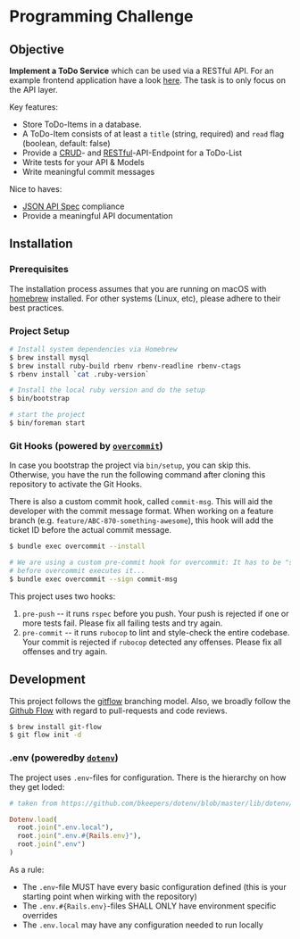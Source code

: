 # Programming Challenge

## Objective

**Implement a ToDo Service** which can be used via a RESTful API. For an example frontend application have
a look [here](http://todomvc.com/examples/react/). The task is to only focus on the API layer.

Key features:
 * Store ToDo-Items in a database.
 * A ToDo-Item consists of at least a `title` (string, required) and `read` flag (boolean, default: false)
 * Provide a [CRUD](https://en.wikipedia.org/wiki/Create,_read,_update_and_delete)- and [RESTful](https://en.wikipedia.org/wiki/Representational_state_transfer)-API-Endpoint for a ToDo-List
 * Write tests for your API & Models
 * Write meaningful commit messages

Nice to haves:
 * [JSON API Spec](http://jsonapi.org/) compliance
 * Provide a meaningful API documentation

## Installation

### Prerequisites

The installation process assumes that you are running on macOS with [homebrew](http://brew.sh/) installed. For other systems (Linux, etc),
please adhere to their best practices.

### Project Setup

```sh
# Install system dependencies via Homebrew
$ brew install mysql
$ brew install ruby-build rbenv rbenv-readline rbenv-ctags
$ rbenv install `cat .ruby-version`

# Install the local ruby version and do the setup
$ bin/bootstrap

# start the project
$ bin/foreman start
```

### Git Hooks (powered by [`overcommit`](https://github.com/brigade/overcommit))

In case you bootstrap the project via `bin/setup`, you can skip this. Otherwise, you have the run the following command after cloning this repository to activate the Git Hooks.

There is also a custom commit hook, called `commit-msg`. This will aid the developer with the commit message format. When working on a feature branch (e.g. `feature/ABC-870-something-awesome`), this hook will add the ticket ID before the actual commit message.

```sh
$ bundle exec overcommit --install

# We are using a custom pre-commit hook for overcommit: It has to be "signed"
# before overcommit executes it...
$ bundle exec overcommit --sign commit-msg
```

This project uses two hooks:

1. `pre-push` -- it runs `rspec` before you push. Your push is rejected if one or more tests fail. Please fix all failing tests and try again.
2. `pre-commit` -- it runs `rubocop` to lint and style-check the entire codebase. Your commit is rejected if `rubocop` detected any offenses. Please fix all offenses and try again.


## Development

This project follows the [gitflow](https://github.com/nvie/gitflow) branching model. Also, we broadly follow the [Github Flow](https://guides.github.com/introduction/flow/) with regard to pull-requests and code reviews.

```sh
$ brew install git-flow
$ git flow init -d
```

### .env (poweredby [`dotenv`](https://github.com/bkeepers/dotenv))

The project uses `.env`-files for configuration. There is the hierarchy on how they get loded:

```ruby
# taken from https://github.com/bkeepers/dotenv/blob/master/lib/dotenv/rails.rb

Dotenv.load(
  root.join(".env.local"),
  root.join(".env.#{Rails.env}"),
  root.join(".env")
)
```

As a rule:
* The `.env`-file MUST have every basic configuration defined (this is your starting point when wirking with the repository)
* The `.env.#{Rails.env}`-files SHALL ONLY have environment specific overrides
* The `.env.local` may have any configuration needed to run locally
